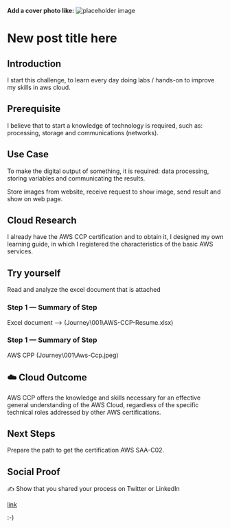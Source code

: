 **Add a cover photo like:**
![placeholder image](https://via.placeholder.com/1200x600)

# New post title here

## Introduction
I start this challenge, to learn every day doing labs / hands-on to improve my skills in aws cloud.

## Prerequisite
I believe that to start a knowledge of technology is required, such as: processing, storage and communications (networks).

## Use Case
To make the digital output of something, it is required: data processing, storing variables and communicating the results.

Store images from website, receive request to show image, send result and show on web page.

## Cloud Research
I already have the AWS CCP certification and to obtain it, I designed my own learning guide, in which I registered the characteristics of the basic AWS services.

## Try yourself
Read and analyze the excel document that is attached

### Step 1 — Summary of Step

Excel document --> (Journey\001\AWS-CCP-Resume.xlsx)

### Step 1 — Summary of Step

AWS CPP (Journey\001\Aws-Ccp.jpeg)

## ☁️ Cloud Outcome
AWS CCP offers the knowledge and skills necessary for an effective general understanding of the AWS Cloud, regardless of the specific technical roles addressed by other AWS certifications.

## Next Steps
Prepare the path to get the certification AWS SAA-C02.

## Social Proof

✍️ Show that you shared your process on Twitter or LinkedIn

[link](https://www.linkedin.com/posts/juanmurillo72_aws-certified-cloud-practitioner-was-issued-activity-6699330149210460160-f8d4)

:-)